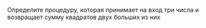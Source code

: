 Определите процедуру, которая принимает на вход три числа и возвращает сумму квадратов двух больших из них
